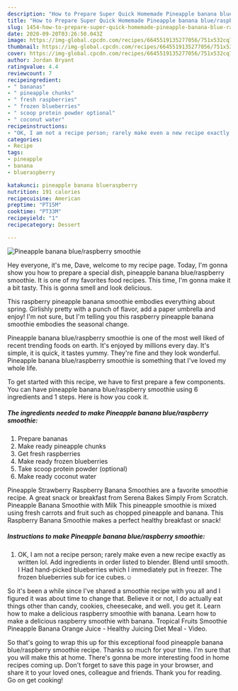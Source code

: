 ```yaml
---
description: "How to Prepare Super Quick Homemade Pineapple banana blue/raspberry smoothie"
title: "How to Prepare Super Quick Homemade Pineapple banana blue/raspberry smoothie"
slug: 1454-how-to-prepare-super-quick-homemade-pineapple-banana-blue-raspberry-smoothie
date: 2020-09-20T03:26:50.043Z
image: https://img-global.cpcdn.com/recipes/6645519135277056/751x532cq70/pineapple-banana-blueraspberry-smoothie-recipe-main-photo.jpg
thumbnail: https://img-global.cpcdn.com/recipes/6645519135277056/751x532cq70/pineapple-banana-blueraspberry-smoothie-recipe-main-photo.jpg
cover: https://img-global.cpcdn.com/recipes/6645519135277056/751x532cq70/pineapple-banana-blueraspberry-smoothie-recipe-main-photo.jpg
author: Jordan Bryant
ratingvalue: 4.4
reviewcount: 7
recipeingredient:
- " bananas"
- " pineapple chunks"
- " fresh raspberries"
- " frozen blueberries"
- " scoop protein powder optional"
- " coconut water"
recipeinstructions:
- "OK, I am not a recipe person; rarely make even a new recipe exactly as written lol.                         Add ingredients in order listed to blender. Blend until smooth.                             I Had hand-picked blueberries which I immediately put in freezer. The frozen blueberries sub for ice cubes.☺"
categories:
- Recipe
tags:
- pineapple
- banana
- blueraspberry

katakunci: pineapple banana blueraspberry 
nutrition: 191 calories
recipecuisine: American
preptime: "PT15M"
cooktime: "PT33M"
recipeyield: "1"
recipecategory: Dessert

---
```



![Pineapple banana blue/raspberry smoothie](https://img-global.cpcdn.com/recipes/6645519135277056/751x532cq70/pineapple-banana-blueraspberry-smoothie-recipe-main-photo.jpg)

Hey everyone, it's me, Dave, welcome to my recipe page. Today, I'm gonna show you how to prepare a special dish, pineapple banana blue/raspberry smoothie. It is one of my favorites food recipes. This time, I'm gonna make it a bit tasty. This is gonna smell and look delicious.

This raspberry pineapple banana smoothie embodies everything about spring. Girlishly pretty with a punch of flavor, add a paper umbrella and enjoy! I&#39;m not sure, but I&#39;m telling you this raspberry pineapple banana smoothie embodies the seasonal change.

Pineapple banana blue/raspberry smoothie is one of the most well liked of recent trending foods on earth. It's enjoyed by millions every day. It's simple, it is quick, it tastes yummy. They're fine and they look wonderful. Pineapple banana blue/raspberry smoothie is something that I've loved my whole life.


To get started with this recipe, we have to first prepare a few components. You can have pineapple banana blue/raspberry smoothie using 6 ingredients and 1 steps. Here is how you cook it.

<!--inarticleads1-->

##### The ingredients needed to make Pineapple banana blue/raspberry smoothie:

1. Prepare  bananas
1. Make ready  pineapple chunks
1. Get  fresh raspberries
1. Make ready  frozen blueberries
1. Take  scoop protein powder (optional)
1. Make ready  coconut water


Pineapple Strawberry Raspberry Banana Smoothies are a favorite smoothie recipe. A great snack or breakfast from Serena Bakes Simply From Scratch. Pineapple Banana Smoothie with Milk This pineapple smoothie is mixed using fresh carrots and fruit such as chopped pineapple and banana. This Raspberry Banana Smoothie makes a perfect healthy breakfast or snack! 

<!--inarticleads2-->

##### Instructions to make Pineapple banana blue/raspberry smoothie:

1. OK, I am not a recipe person; rarely make even a new recipe exactly as written lol.                         Add ingredients in order listed to blender. Blend until smooth.                             I Had hand-picked blueberries which I immediately put in freezer. The frozen blueberries sub for ice cubes.☺


So it&#39;s been a while since I&#39;ve shared a smoothie recipe with you all and I figured it was about time to change that. Believe it or not, I do actually eat things other than candy, cookies, cheesecake, and well. you get it. Learn how to make a delicious raspberry smoothie with banana. Learn how to make a delicious raspberry smoothie with banana. Tropical Fruits Smoothie Pineapple Banana Orange Juice - Healthy Juicing Diet Meal - Video. 

So that's going to wrap this up for this exceptional food pineapple banana blue/raspberry smoothie recipe. Thanks so much for your time. I'm sure that you will make this at home. There's gonna be more interesting food in home recipes coming up. Don't forget to save this page in your browser, and share it to your loved ones, colleague and friends. Thank you for reading. Go on get cooking!
